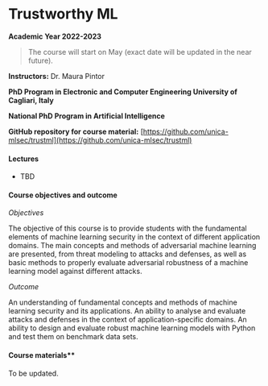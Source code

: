 # Trustworthy ML


**Academic Year 2022-2023**
> The course will start on May (exact date will be updated in the near future). 


**Instructors:** Dr. Maura Pintor

**PhD Program in Electronic and Computer Engineering University of Cagliari, Italy**

**National PhD Program in Artificial Intelligence**

**GitHub repository for course material:** [https://github.com/unica-mlsec/trustml](https://github.com/unica-mlsec/trustml)

#### Lectures
- TBD


#### Course objectives and outcome

_Objectives_

The objective of this course is to provide students 
with the fundamental elements of machine learning security in the context of different application domains. 
The main concepts and methods of adversarial machine 
learning are presented, from threat modeling to attacks and defenses, 
as well as basic methods to properly evaluate adversarial robustness 
of a machine learning model against different attacks.
 
_Outcome_

An understanding of fundamental concepts and methods of machine learning security and its applications. 
An ability to analyse and evaluate attacks and defenses in the context of application-specific domains. 
An ability to design and evaluate robust machine learning models with Python and test them on benchmark data sets.

#### Course materials**

To be updated.


